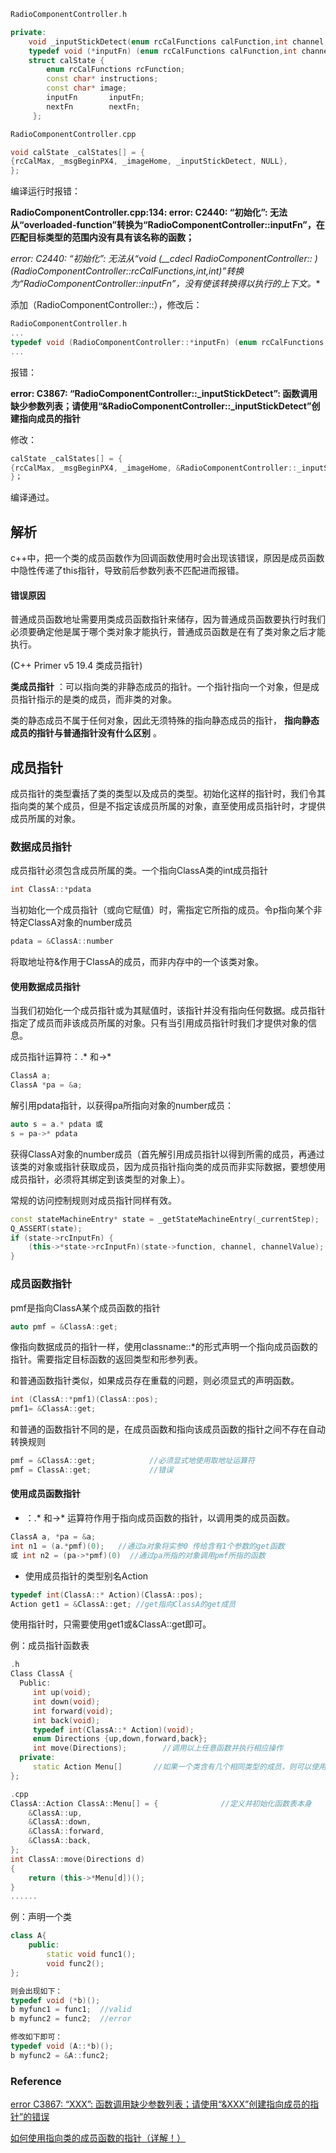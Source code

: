 ```c++
RadioComponentController.h

private: 
    void _inputStickDetect(enum rcCalFunctions calFunction,int channel,int chanValue);
    typedef void (*inputFn) (enum rcCalFunctions calFunction,int channel,int chanValue);
	struct calState {
        enum rcCalFunctions rcFunction;
	    const char* instructions;
	    const char* image;
	    inputFn       inputFn;
	    nextFn        nextFn;
	 }; 
```

```c++
RadioComponentController.cpp

void calState _calStates[] = {
{rcCalMax, _msgBeginPX4, _imageHome, _inputStickDetect, NULL},
};
```

编译运行时报错：

**RadioComponentController.cpp:134: error: C2440: “初始化”: 无法从“overloaded-function”转换为“RadioComponentController::inputFn”，在匹配目标类型的范围内没有具有该名称的函数；**

**error: C2440: “初始化”: 无法从“void (__cdecl RadioComponentController::* )(RadioComponentController::rcCalFunctions,int,int)”转换为“RadioComponentController::inputFn”，没有使该转换得以执行的上下文。**

添加（RadioComponentController::），修改后：

```c++
RadioComponentController.h
...
typedef void (RadioComponentController::*inputFn) (enum rcCalFunctions calFunction,int channel,int chanValue);
...
```

报错：

**error: C3867: “RadioComponentController::_inputStickDetect”:  函数调用缺少参数列表；请使用“&RadioComponentController::_inputStickDetect”创建指向成员的指针**

修改：

```c++
calState _calStates[] = {
{rcCalMax, _msgBeginPX4, _imageHome, &RadioComponentController::_inputStickDetect, NULL},
}；
```

编译通过。

## 解析

c++中，把一个类的成员函数作为回调函数使用时会出现该错误，原因是成员函数中隐性传递了this指针，导致前后参数列表不匹配进而报错。

#### 错误原因

普通成员函数地址需要用类成员函数指针来储存，因为普通成员函数要执行时我们必须要确定他是属于哪个类对象才能执行，普通成员函数是在有了类对象之后才能执行。

(C++ Primer v5 19.4 类成员指针) 

**类成员指针** ：可以指向类的非静态成员的指针。一个指针指向一个对象，但是成员指针指示的是类的成员，而非类的对象。

类的静态成员不属于任何对象，因此无须特殊的指向静态成员的指针， **指向静态成员的指针与普通指针没有什么区别** 。

## 成员指针

成员指针的类型囊括了类的类型以及成员的类型。初始化这样的指针时，我们令其指向类的某个成员，但是不指定该成员所属的对象，直至使用成员指针时，才提供成员所属的对象。

### 数据成员指针

成员指针必须包含成员所属的类。一个指向ClassA类的int成员指针

```c++
int ClassA::*pdata
```

当初始化一个成员指针（或向它赋值）时，需指定它所指的成员。令p指向某个非特定ClassA对象的number成员

```c++
pdata = &ClassA::number
```

将取地址符&作用于ClassA的成员，而非内存中的一个该类对象。

#### 使用数据成员指针

当我们初始化一个成员指针或为其赋值时，该指针并没有指向任何数据。成员指针指定了成员而非该成员所属的对象。只有当引用成员指针时我们才提供对象的信息。

成员指针运算符：.* 和->*

```c++
ClassA a;
ClassA *pa = &a;
```

解引用pdata指针，以获得pa所指向对象的number成员：

```c++
auto s = a.* pdata 或                              
s = pa->* pdata
```

获得ClassA对象的number成员（首先解引用成员指针以得到所需的成员，再通过该类的对象或指针获取成员，因为成员指针指向类的成员而非实际数据，要想使用成员指针，必须将其绑定到该类型的对象上）。

常规的访问控制规则对成员指针同样有效。

```c++
const stateMachineEntry* state = _getStateMachineEntry(_currentStep);      
Q_ASSERT(state); 
if (state->rcInputFn) {
    (this->*state->rcInputFn)(state->function, channel, channelValue); 
}
```

### 成员函数指针

pmf是指向ClassA某个成员函数的指针

```c++
auto pmf = &ClassA::get;
```

像指向数据成员的指针一样，使用classname::*的形式声明一个指向成员函数的指针。需要指定目标函数的返回类型和形参列表。

和普通函数指针类似，如果成员存在重载的问题，则必须显式的声明函数。

```c++
int (ClassA::*pmf1)(ClassA::pos);
pmf1= &ClassA::get;
```

和普通的函数指针不同的是，在成员函数和指向该成员函数的指针之间不存在自动转换规则

```c++
pmf = &ClassA::get;            //必须显式地使用取地址运算符
pmf = ClassA::get;             //错误
```

#### 使用成员函数指针

- ：.* 和->* 运算符作用于指向成员函数的指针，以调用类的成员函数。

```c++
ClassA a, *pa = &a;
int n1 = (a.*pmf)(0);   //通过a对象将实参0 传给含有1个参数的get函数
或 int n2 = (pa->*pmf)(0)  //通过pa所指的对象调用pmf所指的函数
```

- 使用成员指针的类型别名Action

```c++
typedef int(ClassA::* Action)(ClassA::pos);
Action get1 = &ClassA::get; //get指向ClassA的get成员
```

使用指针时，只需要使用get1或&ClassA::get即可。

例：成员指针函数表

```c++
.h
Class ClassA {
  Public:
  	 int up(void);
  	 int down(void);
 	 int forward(void);
 	 int back(void);
 	 typedef int(ClassA::* Action)(void);
 	 enum Directions {up,down,forward,back};
  	 int move(Directions);        //调用以上任意函数并执行相应操作
  private:
  	 static Action Menu[]       //如果一个类含有几个相同类型的成员，则可以使用函数表来帮助我们从中选择。在类中添加一个静态成员，是成员函数指针数组。
};
```

```c++
.cpp
ClassA::Action ClassA::Menu[] = {              //定义并初始化函数表本身
	&ClassA::up,
	&ClassA::down,
	&ClassA::forward,
	&ClassA::back,
};
int ClassA::move(Directions d)
{
	return (this->*Menu[d])();
} 
......
```

例：声明一个类

```c++
class A{
    public: 
 		static void func1();  
		void func2();
};  

则会出现如下：     
typedef void (*b)();  
b myfunc1 = func1;  //valid  
b myfunc2 = func2;  //error  

修改如下即可：
typedef void (A::*b)();
b myfunc2 = &A::func2;  
```

### Reference

[error C3867: “XXX”: 函数调用缺少参数列表；请使用“&amp;XXX”创建指向成员的指针”的错误][1]

[如何使用指向类的成员函数的指针（详解！）][2]



[1]: http://blog.csdn.net/lc250123/article/details/49097295
[2]: http://blog.csdn.net/lishuhuakai/article/details/18276477